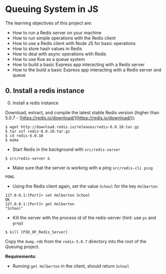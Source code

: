 # Queuing System in JS

The learning objectives of this project are:

- How to run a Redis server on your machine
- How to run simple operations with the Redis client
- How to use a Redis client with Node JS for basic operations
- How to store hash values in Redis
- How to deal with async operations with Redis
- How to use Kue as a queue system
- How to build a basic Express app interacting with a Redis server
- How to the build a basic Express app interacting with a Redis server and queue

## 0. Install a redis instance
0. Install a redis instance

Download, extract, and compile the latest stable Redis version (higher than 5.0.7 - [https://redis.io/download/](https://redis.io/download/)):

```
$ wget http://download.redis.io/releases/redis-6.0.10.tar.gz
$ tar xzf redis-6.0.10.tar.gz
$ cd redis-6.0.10
$ make
```
- Start Redis in the background with `src/redis-server`
```
$ src/redis-server &
```
- Make sure that the server is working with a ping `src/redis-cli ping`
```
PONG
```
- Using the Redis client again, set the value `School` for the key `Holberton`
```
127.0.0.1:[Port]> set Holberton School
OK
127.0.0.1:[Port]> get Holberton
"School"
```
- Kill the server with the process id of the redis-server (hint: use `ps` and `grep`)
```
$ kill [PID_OF_Redis_Server]
```

Copy the `dump.rdb` from the `redis-5.0.7` directory into the root of the Queuing project.

**Requirements:**
- Running `get Holberton` in the client, should return `School`

